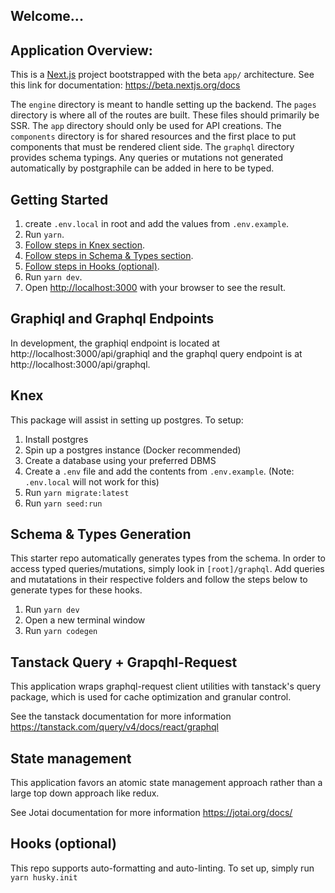 ## Welcome...

## Application Overview:

This is a [Next.js](https://nextjs.org/) project bootstrapped with the beta `app/` architecture.
See this link for documentation: https://beta.nextjs.org/docs

The `engine` directory is meant to handle setting up the backend.
The `pages` directory is where all of the routes are built. These files should primarily be SSR.
The `app` directory should only be used for API creations.
The `components` directory is for shared resources and the first place to put components that must be rendered client side.
The `graphql` directory provides schema typings. Any queries or mutations not generated automatically by postgraphile can be added in here to be typed.

## Getting Started

1. create `.env.local` in root and add the values from `.env.example`.
2. Run `yarn`.
3. [Follow steps in Knex section](#knex).
4. [Follow steps in Schema & Types section](#schema--types-generation).
5. [Follow steps in Hooks (optional)](#hooks-optional).
6. Run `yarn dev`.
7. Open [http://localhost:3000](http://localhost:3000) with your browser to see the result.

## Graphiql and Graphql Endpoints

In development, the graphiql endpoint is located at http://localhost:3000/api/graphiql and the graphql query endpoint is at http://localhost:3000/api/graphql.

## Knex

This package will assist in setting up postgres.
To setup:

1. Install postgres
2. Spin up a postgres instance (Docker recommended)
3. Create a database using your preferred DBMS
4. Create a `.env` file and add the contents from `.env.example`. (Note: `.env.local` will not work for this)
5. Run `yarn migrate:latest`
6. Run `yarn seed:run`

## Schema & Types Generation

This starter repo automatically generates types from the schema. In order to access typed queries/mutations, simply look in `[root]/graphql`. Add queries and mutatations in their respective folders and follow the steps below to generate types for these hooks.

1. Run `yarn dev`
2. Open a new terminal window
3. Run `yarn codegen`

## Tanstack Query + Grapqhl-Request

This application wraps graphql-request client utilities with tanstack's query package, which is used for cache optimization and granular control.

See the tanstack documentation for more information https://tanstack.com/query/v4/docs/react/graphql

## State management

This application favors an atomic state management approach rather than a large top down approach like redux.

See Jotai documentation for more information https://jotai.org/docs/

## Hooks (optional)

This repo supports auto-formatting and auto-linting. To set up, simply run `yarn husky.init`
